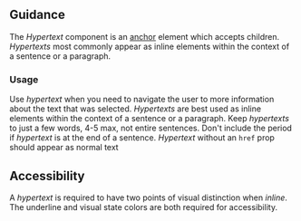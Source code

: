 ## Guidance
The *Hypertext* component is an [anchor](https://developer.mozilla.org/en-US/docs/Web/HTML/Element/a) element which accepts children. *Hypertexts* most commonly appear as inline elements within the context of a sentence or a paragraph.

### Usage
Use *hypertext* when you need to navigate the user to more information about the text that was selected. *Hypertexts* are best used  as inline elements within the context of a sentence or a paragraph. Keep *hypertexts* to just a few words, 4-5 max, not entire sentences. Don't include the period if *hypertext* is at the end of a sentence. *Hypertext* without an `href` prop should appear as normal text

## Accessibility
A *hypertext* is required to have two points of visual distinction when *inline*. The underline and visual state colors are both required for accessibility.
